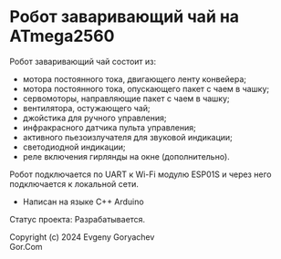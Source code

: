 # Робот заваривающий чай на ATmega2560

Робот заваривающий чай состоит из:
- мотора постоянного тока, двигающего ленту конвейера;
- мотора постоянного тока, опускающего пакет с чаем в чашку;
- сервомоторы, направляющие пакет с чаем в чашку;
- вентилятора, остужающего чай;
- джойстика для ручного управления;
- инфракрасного датчика пульта управления;
- активного пьезоизлучателя для звуковой индикации;
- светодиодной индикации;
- реле включения гирлянды на окне (дополнительно).

Робот подключается по UART к Wi-Fi модулю ESP01S и через него подключается к локальной сети.

- Написан на языке C++ Arduino

Статус проекта: Разрабатывается.


Copyright (c) 2024 Evgeny Goryachev  
Gor.Com 